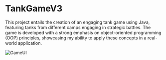 # TankGameV3
This project entails the creation of an engaging tank game using Java, featuring tanks from different camps engaging in strategic battles. The game is developed with a strong emphasis on object-oriented programming (OOP) principles, showcasing my ability to apply these concepts in a real-world application.

![GameUI](TankGame.jpg.jpg)
